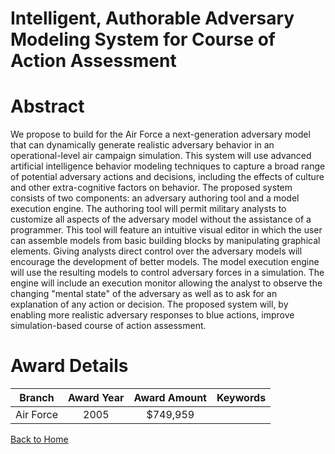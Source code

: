 
Intelligent, Authorable Adversary Modeling System for Course of Action Assessment
=================================================================================

# Abstract


We propose to build for the Air Force a next-generation adversary model that can dynamically generate realistic adversary behavior in an operational-level air campaign simulation.  This system will use advanced artificial intelligence behavior modeling techniques to capture a broad range of potential adversary actions and decisions, including the effects of culture and other extra-cognitive factors on behavior.  The proposed system consists of two components:  an adversary authoring tool and a model execution engine.  The authoring tool will permit military analysts to customize all aspects of the adversary model without the assistance of a programmer.  This tool will feature an intuitive visual editor in which the user can assemble models from basic building blocks by manipulating graphical elements.  Giving analysts direct control over the adversary models will encourage the development of better models. The model execution engine will use the resulting models to control adversary forces in a simulation.  The engine will include an execution monitor allowing the analyst to observe the changing &quot;mental state&quot; of the adversary as well as to ask for an explanation of any action or decision. The proposed system will, by enabling more realistic adversary responses to blue actions, improve simulation-based course of action assessment.  

# Award Details

|Branch|Award Year|Award Amount|Keywords|
| :---: | :---: | :---: | :---: |
|Air Force|2005|$749,959||
  
  


[Back to Home](https://github.com/chrischow/dod_sbir_awards)